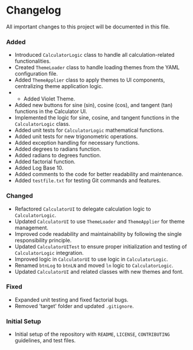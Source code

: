 # Changelog

All important changes to this project will be documented in this file.

### Added
- Introduced `CalculatorLogic` class to handle all calculation-related functionalities.
- Created `ThemeLoader` class to handle loading themes from the YAML configuration file.
- Added `ThemeApplier` class to apply themes to UI components, centralizing theme application logic.
- - Added Violet Theme.
- Added new buttons for sine (sin), cosine (cos), and tangent (tan) functions in the Calculator UI.
- Implemented the logic for sine, cosine, and tangent functions in the `CalculatorLogic` class.
- Added unit tests for `CalculatorLogic` mathematical functions.
- Added unit tests for new trigonometric operations.
- Added exception handling for necessary functions.
- Added degrees to radians function.
- Added radians to degrees function.
- Added factorial function.
- Added Log Base 10.
- Added comments to the code for better readability and maintenance.
- Added `testfile.txt` for testing Git commands and features.

### Changed
- Refactored `CalculatorUI` to delegate calculation logic to `CalculatorLogic`.
- Updated `CalculatorUI` to use `ThemeLoader` and `ThemeApplier` for theme management.
- Improved code readability and maintainability by following the single responsibility principle.
- Updated `CalculatorUITest` to ensure proper initialization and testing of `CalculatorLogic` integration.
- Improved logic in `CalculatorUI` to use logic in `CalculatorLogic`.
- Renamed `btnLog` to `btnLN` and moved `ln` logic to `CalculatorLogic`.
- Updated `CalculatorUI` and related classes with new themes and font.

### Fixed
- Expanded unit testing and fixed factorial bugs.
- Removed 'target' folder and updated `.gitignore`.

### Initial Setup
- Initial setup of the repository with `README`, `LICENSE`, `CONTRIBUTING` guidelines, and test files.

